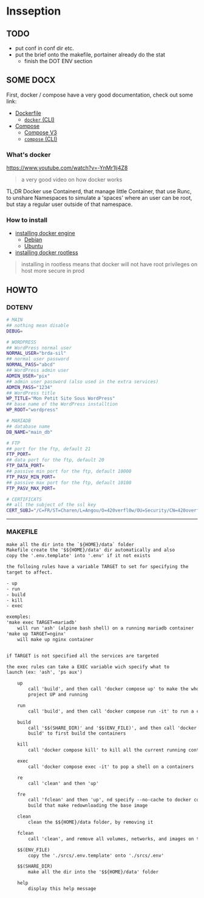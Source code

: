 # Insseption

## TODO

- put conf in conf dir etc.
- put the brief onto the makefile, portainer already do the stat
  - finish the DOT ENV section

## SOME DOCX

First, docker / compose have a very good documentation, check out some link:

- [Dockerfile](https://docs.docker.com/engine/reference/builder/)
  - [`docker` (CLI)](https://docs.docker.com/engine/reference/commandline/cli/)
- [Compose](https://docs.docker.com/compose/compose-file/)
  - [Compose V3](https://docs.docker.com/compose/compose-file/compose-file-v3/)
  - [`compose` (CLI)](https://docs.docker.com/compose/reference/)

### What's docker

https://www.youtube.com/watch?v=-YnMr1lj4Z8
> a very good video on how docker works

TL;DR
Docker use Containerd, that manage little Container, that use Runc, to unshare Namespaces to simulate a 'spaces' where an user can be root, but stay a regular user outside of that namespace.

### How to install

- [installing docker engine](https://docs.docker.com/engine/install/)
  - [Debian](https://docs.docker.com/engine/install/debian)
  - [Ubuntu](https://docs.docker.com/engine/install/ubuntu)
- [installing docker rootless](https://docs.docker.com/engine/security/rootless/)
> installing in rootless means that docker will not have root privileges on host
> more secure in prod

## HOWTO

### DOTENV

```bash
# MAIN
## nothing mean disable
DEBUG=

# WORDPRESS
## WordPress normal user
NORMAL_USER="brda-sil"
## normal user password
NORMAL_PASS="abcd"
## WordPress admin user
ADMIN_USER="pix"
## admin user password (also used in the extra services)
ADMIN_PASS="1234"
## WordPress title
WP_TITLE="Mon Petit Site Sous WordPress"
## base name of the WordPress installtion
WP_ROOT="wordpress"

# MARIADB
## database name
DB_NAME="main_db"

# FTP
## port for the ftp, default 21
FTP_PORT=
## data port for the ftp, default 20
FTP_DATA_PORT=
## passive min port for the ftp, default 10000
FTP_PASV_MIN_PORT=
## passive max port for the ftp, default 10100
FTP_PASV_MAX_PORT=

# CERTIFICATS
## all the subject of the ssl key
CERT_SUBJ="/C=FR/ST=Charen/L=Angou/O=420verfl0w/OU=Security/CN=420overfl0w"
```

---

### MAKEFILE

```txt
make all the dir into the `${HOME}/data` folder
Makefile create the '$${HOME}/data' dir automatically and also
copy the '.env.template' into '.env' if it not exists

the folloing rules have a variable TARGET to set for specifying the
target to affect.

- up
- run
- build
- kill
- exec

exemples:
'make exec TARGET=mariadb'
	will run 'ash' (alpine bash shell) on a running mariadb container
'make up TARGET=nginx'
	will make up nginx container


if TARGET is not specified all the services are targeted

the exec rules can take a EXEC variable wich specify what to
launch (ex: 'ash', 'ps aux')

	up
		call 'build', and then call 'docker compose up' to make the whole
		project UP and running

	run
		call 'build', and then call 'docker compose run -it' to run a containers

	build
		call '$$(SHARE_DIR)' and '$$(ENV_FILE)', and then call 'docker compose
		build' to first build the containers

	kill
		call 'docker compose kill' to kill all the current running containers

	exec
		call 'docker compose exec -it' to pop a shell on a containers

	re
		call 'clean' and then 'up'

	fre
		call 'fclean' and then 'up', nd specify --no-cache to docker compose
		build that make redownloading the base image

	clean
		clean the $${HOME}/data folder, by removing it

	fclean
		call 'clean', and remove all volumes, networks, and images on the host

	$$(ENV_FILE)
		copy the './srcs/.env.template' onto './srcs/.env'

	$$(SHARE_DIR)
		make all the dir into the '$${HOME}/data' folder

	help
		display this help message
```
